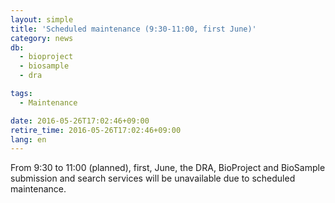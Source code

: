 ```yaml
---
layout: simple
title: 'Scheduled maintenance (9:30-11:00, first June)'
category: news
db:
  - bioproject
  - biosample
  - dra

tags:
  - Maintenance

date: 2016-05-26T17:02:46+09:00
retire_time: 2016-05-26T17:02:46+09:00
lang: en
---
```


From 9:30 to 11:00 (planned), first, June, the DRA, BioProject and BioSample submission and search services will be unavailable due to scheduled maintenance.
